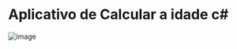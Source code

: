# Aplicativo de Calcular a idade c#
![image](https://github.com/user-attachments/assets/93c57435-ec4c-440d-b63d-25ce9703b44b)
